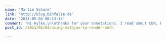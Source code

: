 ```yaml
---
name: 'Martin Scharm'
link: 'http://blog.binfalse.de'
date: '2011-05-04 00:13:14'
comment: "Hi Hylke,\n\nthanks for your annotations. I read about CDN, but I don't want my visitors loading libs from foreign locations to save their privacy. But of course we should mention this solution ;-)\n\nKind regards,\nMartin"
post_id: /2011/05/03/using-mathjax-to-render-math

---
```



